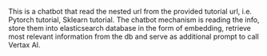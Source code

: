This is a chatbot that read the nested url from the provided tutorial url, i.e. Pytorch tutorial, Sklearn tutorial. The chatbot mechanism is reading the info, store them into elasticsearch database in the form of embedding, retrieve most relevant information from the db and serve as additional prompt to call Vertax AI.
